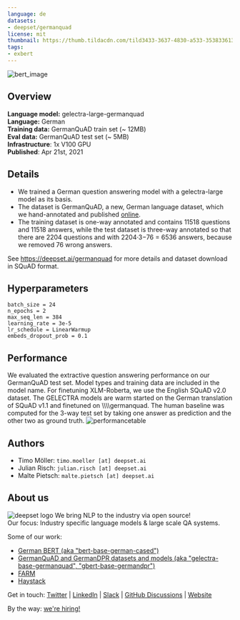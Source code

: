 ```yaml
---
language: de
datasets:
- deepset/germanquad
license: mit
thumbnail: https://thumb.tildacdn.com/tild3433-3637-4830-a533-353833613061/-/resize/720x/-/format/webp/germanquad.jpg
tags:
- exbert
---
```


![bert_image](https://thumb.tildacdn.com/tild3433-3637-4830-a533-353833613061/-/resize/720x/-/format/webp/germanquad.jpg)

## Overview
**Language model:** gelectra-large-germanquad   
**Language:** German  
**Training data:** GermanQuAD train set (~ 12MB)  
**Eval data:** GermanQuAD test set (~ 5MB)   
**Infrastructure**: 1x V100 GPU  
**Published**: Apr 21st, 2021

## Details
- We trained a German question answering model with a gelectra-large model as its basis.
- The dataset is GermanQuAD, a new, German language dataset, which we hand-annotated and published [online](https://deepset.ai/germanquad).
- The training dataset is one-way annotated and contains 11518 questions and 11518 answers, while the test dataset is three-way annotated so that there are 2204 questions and with 2204·3−76 = 6536 answers, because we removed 76 wrong answers.

See https://deepset.ai/germanquad for more details and dataset download in SQuAD format.

## Hyperparameters
```
batch_size = 24
n_epochs = 2
max_seq_len = 384
learning_rate = 3e-5
lr_schedule = LinearWarmup
embeds_dropout_prob = 0.1
```
## Performance
We evaluated the extractive question answering performance on our GermanQuAD test set.
Model types and training data are included in the model name. 
For finetuning XLM-Roberta, we use the English SQuAD v2.0 dataset.
The GELECTRA models are warm started on the German translation of SQuAD v1.1 and finetuned on \\\\\\\\germanquad. 
The human baseline was computed for the 3-way test set by taking one answer as prediction and the other two as ground truth.
![performancetable](https://lh3.google.com/u/0/d/1IFqkq8OZ7TFnGzxmW6eoxXSYa12f2M7O=w1970-h1546-iv1) 

## Authors
- Timo Möller: `timo.moeller [at] deepset.ai`
- Julian Risch: `julian.risch [at] deepset.ai`
- Malte Pietsch: `malte.pietsch [at] deepset.ai`
## About us
![deepset logo](https://workablehr.s3.amazonaws.com/uploads/account/logo/476306/logo)
We bring NLP to the industry via open source!  
Our focus: Industry specific language models & large scale QA systems.  
  
Some of our work: 
- [German BERT (aka "bert-base-german-cased")](https://deepset.ai/german-bert)
- [GermanQuAD and GermanDPR datasets and models (aka "gelectra-base-germanquad", "gbert-base-germandpr")](https://deepset.ai/germanquad)
- [FARM](https://github.com/deepset-ai/FARM)
- [Haystack](https://github.com/deepset-ai/haystack/)

Get in touch:
[Twitter](https://twitter.com/deepset_ai) | [LinkedIn](https://www.linkedin.com/company/deepset-ai/) | [Slack](https://haystack.deepset.ai/community/join) | [GitHub Discussions](https://github.com/deepset-ai/haystack/discussions) | [Website](https://deepset.ai)

By the way: [we're hiring!](http://www.deepset.ai/jobs)

